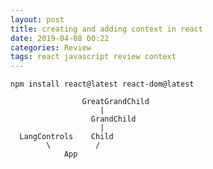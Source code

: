 ```yaml
---
layout: post
title: creating and adding context in react
date: 2019-04-08 00:22
categories: Review
tags: react javascript review context
---
```



`npm install react@latest react-dom@latest`


```
                GreatGrandChild
                    |
                  GrandChild
                    |
  LangControls    Child
        \          /
            App

```

